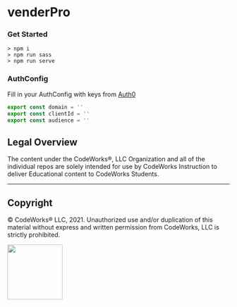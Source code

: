 venderPro
============

### Get Started

```terminal
> npm i
> npm run sass
> npm run serve
```

### AuthConfig

Fill in your AuthConfig with keys from [Auth0](https://auth0.com/)

```javascript
export const domain = '' 
export const clientId = '' 
export const audience = '' 
```
## Legal Overview

The content under the CodeWorks®, LLC Organization and all of the individual repos are solely intended for use by CodeWorks Instruction to deliver Educational content to CodeWorks Students.

---

## Copyright

© CodeWorks® LLC, 2021. Unauthorized use and/or duplication of this material without express and written permission from CodeWorks, LLC is strictly prohibited.

<img src="https://bcw.blob.core.windows.net/public/img/7815839041305055" width="125">
